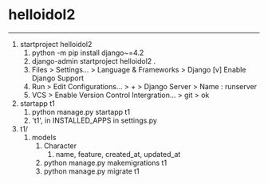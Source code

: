 # helloidol2
---

1. startproject helloidol2
   1. python -m pip install django~=4.2 
   2. django-admin startproject helloidol2 .
   3. Files > Settings... > Language & Frameworks > Django
      [v] Enable Django Support
   4. Run > Edit Configurations... > + > Django Server > Name : runserver
   5. VCS > Enable Version Control Intergration... > git > ok
2. startapp t1
   1. python manage.py startapp t1
   2. 't1', in INSTALLED_APPS in settings.py
3. t1/
   1. models
      1. Character
         1. name, feature, created_at, updated_at
      2. python manage.py makemigrations t1
      3. python manage.py migrate t1